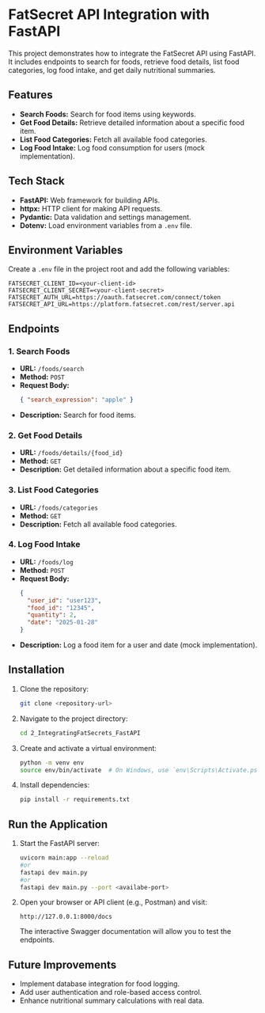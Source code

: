 # FatSecret API Integration with FastAPI

This project demonstrates how to integrate the FatSecret API using FastAPI. It includes endpoints to search for foods, retrieve food details, list food categories, log food intake, and get daily nutritional summaries.

## Features

- **Search Foods:** Search for food items using keywords.
- **Get Food Details:** Retrieve detailed information about a specific food item.
- **List Food Categories:** Fetch all available food categories.
- **Log Food Intake:** Log food consumption for users (mock implementation).


## Tech Stack

- **FastAPI:** Web framework for building APIs.
- **httpx:** HTTP client for making API requests.
- **Pydantic:** Data validation and settings management.
- **Dotenv:** Load environment variables from a `.env` file.

## Environment Variables

Create a `.env` file in the project root and add the following variables:

```env
FATSECRET_CLIENT_ID=<your-client-id>
FATSECRET_CLIENT_SECRET=<your-client-secret>
FATSECRET_AUTH_URL=https://oauth.fatsecret.com/connect/token
FATSECRET_API_URL=https://platform.fatsecret.com/rest/server.api
```

## Endpoints

### 1. **Search Foods**
- **URL:** `/foods/search`
- **Method:** `POST`
- **Request Body:** 
  ```json
  { "search_expression": "apple" }
  ```
- **Description:** Search for food items.

### 2. **Get Food Details**
- **URL:** `/foods/details/{food_id}`
- **Method:** `GET`
- **Description:** Get detailed information about a specific food item.

### 3. **List Food Categories**
- **URL:** `/foods/categories`
- **Method:** `GET`
- **Description:** Fetch all available food categories.

### 4. **Log Food Intake**
- **URL:** `/foods/log`
- **Method:** `POST`
- **Request Body:** 
  ```json
  {
    "user_id": "user123",
    "food_id": "12345",
    "quantity": 2,
    "date": "2025-01-28"
  }
  ```
- **Description:** Log a food item for a user and date (mock implementation).


## Installation

1. Clone the repository:
   ```bash
   git clone <repository-url>
   ```
2. Navigate to the project directory:
   ```bash
   cd 2_IntegratingFatSecrets_FastAPI
   ```
3. Create and activate a virtual environment:
   ```bash
   python -m venv env
   source env/bin/activate  # On Windows, use `env\Scripts\Activate.ps1`
   ```
4. Install dependencies:
   ```bash
   pip install -r requirements.txt
   ```

## Run the Application

1. Start the FastAPI server:
   ```bash
   uvicorn main:app --reload
   #or
   fastapi dev main.py
   #or 
   fastapi dev main.py --port <availabe-port>
   ```
2. Open your browser or API client (e.g., Postman) and visit:
   ```
   http://127.0.0.1:8000/docs
   ```
   The interactive Swagger documentation will allow you to test the endpoints.

## Future Improvements

- Implement database integration for food logging.
- Add user authentication and role-based access control.
- Enhance nutritional summary calculations with real data.
